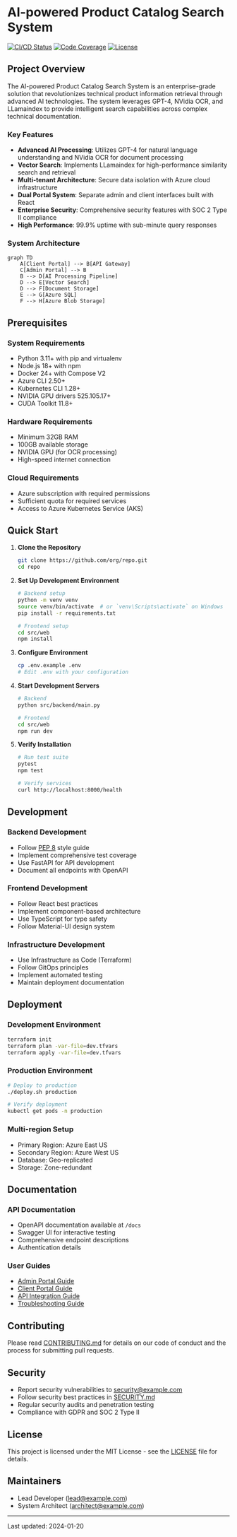 # AI-powered Product Catalog Search System

[![CI/CD Status](https://github.com/org/repo/actions/workflows/main.yml/badge.svg)](https://github.com/org/repo/actions/workflows/main.yml)
[![Code Coverage](https://codecov.io/gh/org/repo/branch/main/graph/badge.svg)](https://codecov.io/gh/org/repo)
[![License](https://img.shields.io/badge/License-MIT-blue.svg)](LICENSE)

## Project Overview

The AI-powered Product Catalog Search System is an enterprise-grade solution that revolutionizes technical product information retrieval through advanced AI technologies. The system leverages GPT-4, NVidia OCR, and LLamaindex to provide intelligent search capabilities across complex technical documentation.

### Key Features

- **Advanced AI Processing**: Utilizes GPT-4 for natural language understanding and NVidia OCR for document processing
- **Vector Search**: Implements LLamaindex for high-performance similarity search and retrieval
- **Multi-tenant Architecture**: Secure data isolation with Azure cloud infrastructure
- **Dual Portal System**: Separate admin and client interfaces built with React
- **Enterprise Security**: Comprehensive security features with SOC 2 Type II compliance
- **High Performance**: 99.9% uptime with sub-minute query responses

### System Architecture

```mermaid
graph TD
    A[Client Portal] --> B[API Gateway]
    C[Admin Portal] --> B
    B --> D[AI Processing Pipeline]
    D --> E[Vector Search]
    D --> F[Document Storage]
    E --> G[Azure SQL]
    F --> H[Azure Blob Storage]
```

## Prerequisites

### System Requirements

- Python 3.11+ with pip and virtualenv
- Node.js 18+ with npm
- Docker 24+ with Compose V2
- Azure CLI 2.50+
- Kubernetes CLI 1.28+
- NVIDIA GPU drivers 525.105.17+
- CUDA Toolkit 11.8+

### Hardware Requirements

- Minimum 32GB RAM
- 100GB available storage
- NVIDIA GPU (for OCR processing)
- High-speed internet connection

### Cloud Requirements

- Azure subscription with required permissions
- Sufficient quota for required services
- Access to Azure Kubernetes Service (AKS)

## Quick Start

1. **Clone the Repository**
   ```bash
   git clone https://github.com/org/repo.git
   cd repo
   ```

2. **Set Up Development Environment**
   ```bash
   # Backend setup
   python -m venv venv
   source venv/bin/activate  # or `venv\Scripts\activate` on Windows
   pip install -r requirements.txt

   # Frontend setup
   cd src/web
   npm install
   ```

3. **Configure Environment**
   ```bash
   cp .env.example .env
   # Edit .env with your configuration
   ```

4. **Start Development Servers**
   ```bash
   # Backend
   python src/backend/main.py

   # Frontend
   cd src/web
   npm run dev
   ```

5. **Verify Installation**
   ```bash
   # Run test suite
   pytest
   npm test

   # Verify services
   curl http://localhost:8000/health
   ```

## Development

### Backend Development

- Follow [PEP 8](https://pep8.org/) style guide
- Implement comprehensive test coverage
- Use FastAPI for API development
- Document all endpoints with OpenAPI

### Frontend Development

- Follow React best practices
- Implement component-based architecture
- Use TypeScript for type safety
- Follow Material-UI design system

### Infrastructure Development

- Use Infrastructure as Code (Terraform)
- Follow GitOps principles
- Implement automated testing
- Maintain deployment documentation

## Deployment

### Development Environment

```bash
terraform init
terraform plan -var-file=dev.tfvars
terraform apply -var-file=dev.tfvars
```

### Production Environment

```bash
# Deploy to production
./deploy.sh production

# Verify deployment
kubectl get pods -n production
```

### Multi-region Setup

- Primary Region: Azure East US
- Secondary Region: Azure West US
- Database: Geo-replicated
- Storage: Zone-redundant

## Documentation

### API Documentation

- OpenAPI documentation available at `/docs`
- Swagger UI for interactive testing
- Comprehensive endpoint descriptions
- Authentication details

### User Guides

- [Admin Portal Guide](docs/admin-guide.md)
- [Client Portal Guide](docs/client-guide.md)
- [API Integration Guide](docs/api-guide.md)
- [Troubleshooting Guide](docs/troubleshooting.md)

## Contributing

Please read [CONTRIBUTING.md](CONTRIBUTING.md) for details on our code of conduct and the process for submitting pull requests.

## Security

- Report security vulnerabilities to security@example.com
- Follow security best practices in [SECURITY.md](SECURITY.md)
- Regular security audits and penetration testing
- Compliance with GDPR and SOC 2 Type II

## License

This project is licensed under the MIT License - see the [LICENSE](LICENSE) file for details.

## Maintainers

- Lead Developer (lead@example.com)
- System Architect (architect@example.com)

---
Last updated: 2024-01-20
